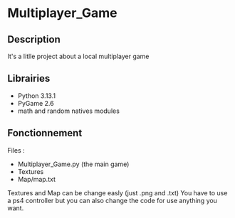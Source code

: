 # Multiplayer_Game

## Description
It's a litlle project about a local multiplayer game

## Librairies
- Python 3.13.1
- PyGame 2.6
- math and random natives modules

## Fonctionnement
Files :
- Multiplayer_Game.py (the main game)
- Textures
- Map/map.txt

Textures and Map can be change easly (just .png and .txt)
You have to use a ps4 controller but you can also change the code for use anything you want.

